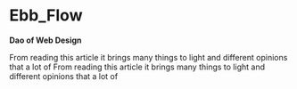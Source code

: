 # Ebb_Flow
**Dao of Web Design**

From reading this article it brings many things to light and different opinions that a lot of
From reading this article it brings many things to light and different opinions that a lot of 
